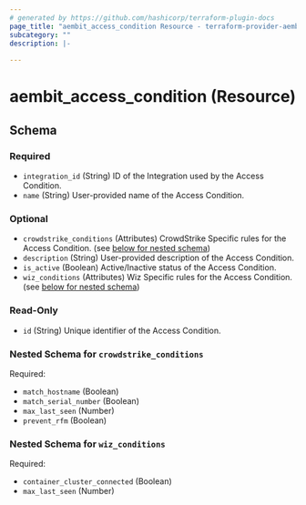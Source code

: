 ```yaml
---
# generated by https://github.com/hashicorp/terraform-plugin-docs
page_title: "aembit_access_condition Resource - terraform-provider-aembit"
subcategory: ""
description: |-
  
---
```


# aembit_access_condition (Resource)





<!-- schema generated by tfplugindocs -->
## Schema

### Required

- `integration_id` (String) ID of the Integration used by the Access Condition.
- `name` (String) User-provided name of the Access Condition.

### Optional

- `crowdstrike_conditions` (Attributes) CrowdStrike Specific rules for the Access Condition. (see [below for nested schema](#nestedatt--crowdstrike_conditions))
- `description` (String) User-provided description of the Access Condition.
- `is_active` (Boolean) Active/Inactive status of the Access Condition.
- `wiz_conditions` (Attributes) Wiz Specific rules for the Access Condition. (see [below for nested schema](#nestedatt--wiz_conditions))

### Read-Only

- `id` (String) Unique identifier of the Access Condition.

<a id="nestedatt--crowdstrike_conditions"></a>
### Nested Schema for `crowdstrike_conditions`

Required:

- `match_hostname` (Boolean)
- `match_serial_number` (Boolean)
- `max_last_seen` (Number)
- `prevent_rfm` (Boolean)


<a id="nestedatt--wiz_conditions"></a>
### Nested Schema for `wiz_conditions`

Required:

- `container_cluster_connected` (Boolean)
- `max_last_seen` (Number)
